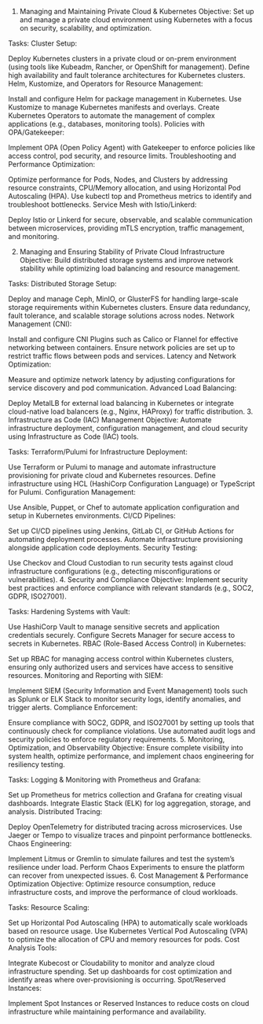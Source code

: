 1. Managing and Maintaining Private Cloud & Kubernetes
Objective:
Set up and manage a private cloud environment using Kubernetes with a focus on security, scalability, and optimization.

Tasks:
Cluster Setup:

Deploy Kubernetes clusters in a private cloud or on-prem environment (using tools like Kubeadm, Rancher, or OpenShift for management).
Define high availability and fault tolerance architectures for Kubernetes clusters.
Helm, Kustomize, and Operators for Resource Management:

Install and configure Helm for package management in Kubernetes.
Use Kustomize to manage Kubernetes manifests and overlays.
Create Kubernetes Operators to automate the management of complex applications (e.g., databases, monitoring tools).
Policies with OPA/Gatekeeper:

Implement OPA (Open Policy Agent) with Gatekeeper to enforce policies like access control, pod security, and resource limits.
Troubleshooting and Performance Optimization:

Optimize performance for Pods, Nodes, and Clusters by addressing resource constraints, CPU/Memory allocation, and using Horizontal Pod Autoscaling (HPA).
Use kubectl top and Prometheus metrics to identify and troubleshoot bottlenecks.
Service Mesh with Istio/Linkerd:

Deploy Istio or Linkerd for secure, observable, and scalable communication between microservices, providing mTLS encryption, traffic management, and monitoring.


2. Managing and Ensuring Stability of Private Cloud Infrastructure
Objective:
Build distributed storage systems and improve network stability while optimizing load balancing and resource management.

Tasks:
Distributed Storage Setup:

Deploy and manage Ceph, MinIO, or GlusterFS for handling large-scale storage requirements within Kubernetes clusters.
Ensure data redundancy, fault tolerance, and scalable storage solutions across nodes.
Network Management (CNI):

Install and configure CNI Plugins such as Calico or Flannel for effective networking between containers.
Ensure network policies are set up to restrict traffic flows between pods and services.
Latency and Network Optimization:

Measure and optimize network latency by adjusting configurations for service discovery and pod communication.
Advanced Load Balancing:

Deploy MetalLB for external load balancing in Kubernetes or integrate cloud-native load balancers (e.g., Nginx, HAProxy) for traffic distribution.
3. Infrastructure as Code (IAC) Management
Objective:
Automate infrastructure deployment, configuration management, and cloud security using Infrastructure as Code (IAC) tools.

Tasks:
Terraform/Pulumi for Infrastructure Deployment:

Use Terraform or Pulumi to manage and automate infrastructure provisioning for private cloud and Kubernetes resources.
Define infrastructure using HCL (HashiCorp Configuration Language) or TypeScript for Pulumi.
Configuration Management:

Use Ansible, Puppet, or Chef to automate application configuration and setup in Kubernetes environments.
CI/CD Pipelines:

Set up CI/CD pipelines using Jenkins, GitLab CI, or GitHub Actions for automating deployment processes.
Automate infrastructure provisioning alongside application code deployments.
Security Testing:

Use Checkov and Cloud Custodian to run security tests against cloud infrastructure configurations (e.g., detecting misconfigurations or vulnerabilities).
4. Security and Compliance
Objective:
Implement security best practices and enforce compliance with relevant standards (e.g., SOC2, GDPR, ISO27001).

Tasks:
Hardening Systems with Vault:

Use HashiCorp Vault to manage sensitive secrets and application credentials securely.
Configure Secrets Manager for secure access to secrets in Kubernetes.
RBAC (Role-Based Access Control) in Kubernetes:

Set up RBAC for managing access control within Kubernetes clusters, ensuring only authorized users and services have access to sensitive resources.
Monitoring and Reporting with SIEM:

Implement SIEM (Security Information and Event Management) tools such as Splunk or ELK Stack to monitor security logs, identify anomalies, and trigger alerts.
Compliance Enforcement:

Ensure compliance with SOC2, GDPR, and ISO27001 by setting up tools that continuously check for compliance violations.
Use automated audit logs and security policies to enforce regulatory requirements.
5. Monitoring, Optimization, and Observability
Objective:
Ensure complete visibility into system health, optimize performance, and implement chaos engineering for resiliency testing.

Tasks:
Logging & Monitoring with Prometheus and Grafana:

Set up Prometheus for metrics collection and Grafana for creating visual dashboards.
Integrate Elastic Stack (ELK) for log aggregation, storage, and analysis.
Distributed Tracing:

Deploy OpenTelemetry for distributed tracing across microservices.
Use Jaeger or Tempo to visualize traces and pinpoint performance bottlenecks.
Chaos Engineering:

Implement Litmus or Gremlin to simulate failures and test the system’s resilience under load.
Perform Chaos Experiments to ensure the platform can recover from unexpected issues.
6. Cost Management & Performance Optimization
Objective:
Optimize resource consumption, reduce infrastructure costs, and improve the performance of cloud workloads.

Tasks:
Resource Scaling:

Set up Horizontal Pod Autoscaling (HPA) to automatically scale workloads based on resource usage.
Use Kubernetes Vertical Pod Autoscaling (VPA) to optimize the allocation of CPU and memory resources for pods.
Cost Analysis Tools:

Integrate Kubecost or Cloudability to monitor and analyze cloud infrastructure spending.
Set up dashboards for cost optimization and identify areas where over-provisioning is occurring.
Spot/Reserved Instances:

Implement Spot Instances or Reserved Instances to reduce costs on cloud infrastructure while maintaining performance and availability.
